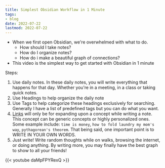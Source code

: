 ```yaml
---
title: Simplest Obsidian Workflow in 1 Minute
tags:
- blog
date: 2022-07-22
lastmod: 2022-07-22
---
```


* When we first open Obsidian, we're overwhelmed with what to do.
  * How should I take notes?
  * How do I organize notes?
  * How do i make a beautiful graph of connections? 
* This video is the simplest way to get started with Obsidian in 1 minute

Steps:

1. Use daily notes. In these daily notes, you will write everything that happens for that day. Whether you're in a meeting, in a class or taking quick notes. 
1. Use Headings to help organize the daily note
1. Use Tags to help categorize these headings exclusively for searching. Generally I have a list of predefined tags but you can do what you want. 
1. [Links](how-to-build-connections-in-obsidian.md) will only be for expanding upon a concept while writing a note. This concept can be generic concepts or highly personalized ones. Some example include:  `time is money`, `how to fold laundry my mom's way`,  `pythagorean's theorem`. That being said, one important point is to WRITE IN YOUR OWN WORDS. 
1. Just write! Write random thoughts while on walks, browsing the internet, or doing anything. By writing more, you may finally have the best graph to show to all your friends!

{{\< youtube daMpFPYRexQ >}}
